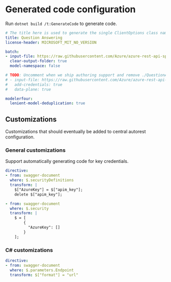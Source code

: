 # Generated code configuration

Run `dotnet build /t:GenerateCode` to generate code.

``` yaml
# The title here is used to generate the single ClientOptions class name.
title: Question Answering
license-header: MICROSOFT_MIT_NO_VERSION

batch:
- input-file: https://raw.githubusercontent.com/Azure/azure-rest-api-specs/34a2c0723155d134311419fd997925ce96b85bec/specification/cognitiveservices/data-plane/Language/stable/2021-10-01/questionanswering.json
  clear-output-folder: true
  model-namespace: false

# TODO: Uncomment when we ship authoring support and remove ./QuestionAnsweringClientOptions.cs.
# - input-file: https://raw.githubusercontent.com/Azure/azure-rest-api-specs/34a2c0723155d134311419fd997925ce96b85bec/specification/cognitiveservices/data-plane/Language/stable/2021-10-01/questionanswering-authoring.json
#   add-credentials: true
#   data-plane: true

modelerfour:
  lenient-model-deduplication: true
```

## Customizations

Customizations that should eventually be added to central autorest configuration.

### General customizations

Support automatically generating code for key credentials.

``` yaml
directive:
- from: swagger-document
  where: $.securityDefinitions
  transform: |
    $["AzureKey"] = $["apim_key"];
    delete $["apim_key"];

- from: swagger-document
  where: $.security
  transform: |
    $ = [
        {
          "AzureKey": []
        }
    ];
```

### C# customizations

``` yaml
directive:
- from: swagger-document
  where: $.parameters.Endpoint
  transform: $["format"] = "url"
```
